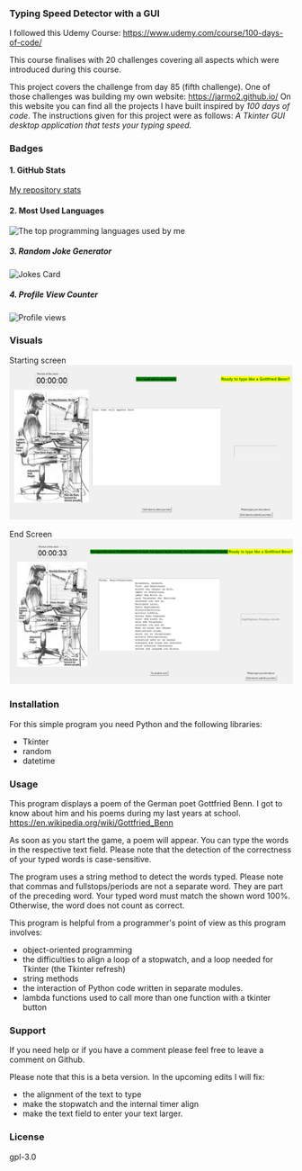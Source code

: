 ### Typing Speed Detector with a GUI

I followed this Udemy Course: https://www.udemy.com/course/100-days-of-code/

This course finalises with 20 challenges covering all aspects which were introduced during this course.

This project covers the challenge from day 85 (fifth challenge). One of those challenges was building my own website:
https://jarmo2.github.io/ 
On this website you can find all the projects I have built inspired by _100 days of code_.
The instructions given for this project were as follows:
_A Tkinter GUI desktop application that tests your typing speed._

### Badges

#### 1. GitHub Stats
[My repository stats](https://github-readme-stats.vercel.app/api?username=Jarmo2&show_icons=true)
#### 2. Most Used Languages
![The top programming languages used by me](https://github-readme-stats.vercel.app/api/top-langs/?username=Jarmo2&theme=blue-green)

##### 3. Random Joke Generator
![Jokes Card](https://readme-jokes.vercel.app/api)

##### 4. Profile View Counter
![Profile views](https://komarev.com/ghpvc/?username=Jarmo2)


### Visuals
Starting screen
![img.png](screenshot_start.png)

End Screen
![img.png](screenshot_end.png)

### Installation

For this simple program you need Python and the following libraries:
- Tkinter
- random
- datetime


### Usage

This program displays a poem of the German poet Gottfried Benn. I got to know about him and his poems during my
last years at school. https://en.wikipedia.org/wiki/Gottfried_Benn

As soon as you start the game, a poem will appear. You can type the words in the respective text field.
Please note that the detection of the correctness of your typed words is case-sensitive.

The program uses a string method to detect the words typed. Please note that commas and fullstops/periods are not a separate word.
They are part of the preceding word. Your typed word must match the shown word 100%. Otherwise, the word does not count as correct.

This program is helpful from a programmer's point of view as this program involves:
- object-oriented programming
- the difficulties to align a loop of a stopwatch, and a loop needed for Tkinter (the Tkinter refresh)
- string methods
- the interaction of Python code written in separate modules.
- lambda functions used to call more than one function with a tkinter button

### Support

If you need help or if you have a comment please feel free to leave a comment on Github.

Please note that this is a beta version. In the upcoming edits I will fix:
- the alignment of the text to type
- make the stopwatch and the internal timer align
- make the text field to enter your text larger.


### License

gpl-3.0